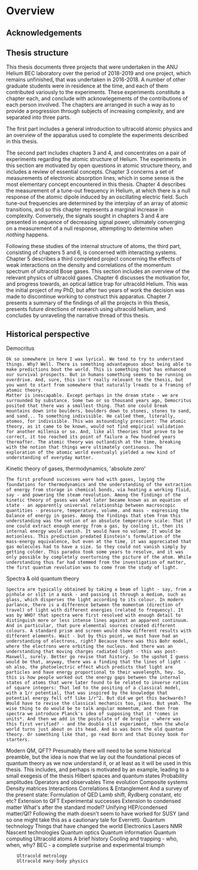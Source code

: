 #	Overview	
## Acknowledgements	
## Thesis structure	

This thesis documents three projects that were undertaken in the ANU Helium BEC laboratory over the period of 2018-2019 and one project, which remains unfinished, that was undertaken in 2016-2018. A number of other graduate students were in residence at the time, and each of them contributed variously to the experiments. These experiments constitute a chapter each, and conclude with acknowlegements of the contributions of each person involved. 
The chapters are arranged in such a way as to provide a progression through subjects of increasing complexity, and are separated into three parts. 

The first part includes a general introduction to ultracold atomic physics and an overview of the apparatus used to complete the experiments described in this thesis. 

The second part includes chapters 3 and 4, and concentrates on a pair of experiments regarding the atomic structure of Helium. The experiments in this section are motivated by open questions in atomic structure theory, and includes a review of essential concepts. Chapter 3 concerns a set of measurements of electronic absorption lines, which in some sense is the most elementary concept encountered in this thesis. Chapter 4 describes the measurement of a tune-out frequency in Helium, at which there is a null response of the atomic dipole induced by an oscillating electric field. Such tune-out frequencies are determined by the interplay of an array of atomic transitions, and so this chapter represents a marginal increase in complexity. Conversely, the signals sought in chapters 3 and 4 are presented in sequence of decreasing signal power, ultimately converging on a measurement of a null response, attempting to determine when *nothing* happens. 

Following these studies of the internal structure of atoms, the third part, consisting of chapters 5 and 6, is concerned with interacting systems. Chapter 5 describes a third completed project concerning the effects of weak interactions on the density and correlations of the momentum spectrum of ultracold Bose gases. This section includes an overview of the relevant physics of ultracold gases. Chapter 6 discusses the motivation for, and progress towards, an optical lattice trap for ultracold Helium. This was the initial project of my PhD, but after two years of work the decision was made to discontinue working to construct this apparatus. Chapter 7 presents a summary of the findings of all the projects in this thesis, presents future directions of research using ultracold helium, and concludes by unraveling the narrative thread of this thesis.

## Historical perspective	
Democritus

	Ok so somewhere in here I wax lyrical. We tend to try to understand things. Why? Well. There is something advantageuos about being able to make predictions bout the world. This is something that has enhanced our survival prospects. But in humans something seems to be running on overdrive. And, sure, this isn't really relevant to the thesis, but you want to start from somewhere that naturally lreads to a framing of atomic theory. 
	Matter is inescapable. Except perhaps in the dream state - we are surrounded by substance. Some two or so thousand years ago, Democritus posited that there was a smallest thing. That one could break mountains down into boulders, boulders down to stones, stones to sand, and sand... To something indivisible. He called them, literally, atomos, for indivisible. This was astoundingly prescient: The atomic theory, as it came to be known, would not find empirical validation for another millenia or so. And, like all theories that prove to be correct, it too reached its point of failure a few hundred years thereafter. The atomic theory was outlandish at the time, breaking with the notion that things were ultimately continuous. The exploration of the atomic world eventualyl yielded a new kind of understanding of everyday matter. 
Kinetic theory of gases, thermodynamics,  'absolute zero'

	The first profound successes were had with gases, laying the foundations for thermodynamics and the understanding of the extraction of energy from storage in chemical bonds, via heating a working fluid, say - and powering the steam revolution. Among the findings of the kinetic theory of gases was what later became known as an equation of state - an apparently universal relationship between macroscopic quantities - pressure, temperature, volume, and mass - expressing the balance of energy in gases. Among the findings that stem from this understanding was the notion of an absolute temperature scale: That if one could extract enough energy from a gas, by cooling it, then its internal energy would vanish. It would have no volume. It would be motionless. This prediction predated Einstein's formulation of the mass-energy equivalence, but even at the time, it was appreciated that gas molecules had to have a size. So they could not vanish simply by getting colder. This paradox took some years to resolve, and it was only possible by completely overturning the picture of the atom. While understanding thus far had stemmed from the investigation of matter, the first quantum revolution was to come from the study of light.
Spectra & old quantum theory

	Spectra are typically obtained by taking a beam of light - say, from a pinhole or slit in a mask - and passing it through a medium, such as glass, which disperses the light according to its colour. In modern parlance, there is a difference between the momentum (direction of travel) of light with different energies (related to frequency). It was by WHO? that spectra were first resolved with enough detail to distinguish more or less intense lines against an apparent continuum. And in particular, that pure elemental sources created different colours. A standard prism and screen would show different results with different elements. Wait - but by this point, we must have had an understanding of electrons, right? Because there was this Bohr model, where the electrons were orbiting the nucleus. And there was an understanding that moving charges radiated light - this was post-Maxwell, surely. Better go revise that history. So the upshot I guess would be that, anyway, there was a finding that the lines of light - oh also, the photoelectric effect which predicts that light are particles and have energy proportional to their wavelength, hey. So, this is how people worked out the energy gaps between the internal states of atoms that were later found to be related to inverse ratios of square integers: That led to the positing of a classical model, with a 1/r potential, that was inspired by the knowledge that potential energy fell off like 1/r^2. But did we get this backwards? Would have to revise the classical mechanics too, yikes. But yeah. The wise thing to do would be to talk angular momentum, and then from spectra we introduce Planck's idea of supposing that it *comes in units*. And then we add in the postulate of de broglie - where was this first verified? - and the double slit experiment, then the whole world turns just about on its head. And so was born the old quantum theory. Or something like that, go read Born and that Disney book for starters.
Modern QM, QFT?
	Presumably there will need to be some historical preamble, but the idea is now that we lay out the foundational pieces of quantum theory as we now understand it, or at least as it will be used in this thesis. This includes, and perhaps is motivated by an example, leading to a small exegesis of the thesis
		Hilbert spaces and quantum states
		Probability amplitudes
		Operators and observables
		Time evolution
		Composite systems
		Density matrices
		Interactions
		Correlations & Entanglement
	And a survey of the present state:
		Formulation of QED
			Lamb shift, Rydberg constant, etc etc?
		Extension to QFT
		Experimental successes
		Extension to condensed matter
		What's after the standard model? Unifying HEP/condensed matter/QI? Following the math doesn't seem to have worked for SUSY (and so one might take this as a cautionary tale for Everrett).
Quantum technology
	Things that have changed the world
		Electronics
		Lasers
		NMR
	Nascent technologies
		Quantum optics
		Quantum information
		Quantum computing
	Ultracold atoms	
		A brief history
			Cooling and trapping - who, when, why?
			BEC - a complete surprise and experimental triumph

		Ultracold metrology
		Ultracold many-body physics




